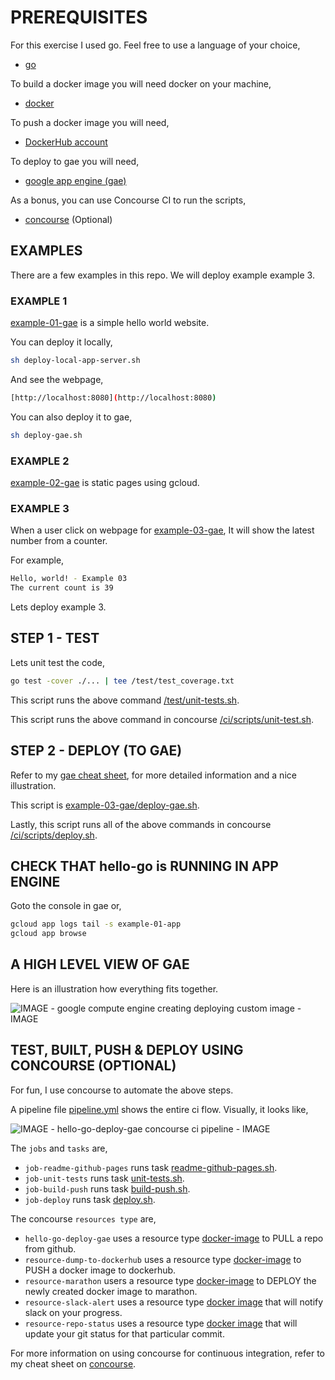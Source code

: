 
# PREREQUISITES

For this exercise I used go.  Feel free to use a language of your choice,

* [go](https://github.com/JeffDeCola/my-cheat-sheets/tree/master/software/development/languages/go-cheat-sheet)

To build a docker image you will need docker on your machine,

* [docker](https://github.com/JeffDeCola/my-cheat-sheets/tree/master/software/operations-tools/orchestration/builds-deployment-containers/docker-cheat-sheet)

To push a docker image you will need,

* [DockerHub account](https://hub.docker.com/)

To deploy to gae you will need,

* [google app engine (gae)](https://github.com/JeffDeCola/my-cheat-sheets/tree/master/software/platform-as-a-service/cloud-services-app/google-cloud-platform-cheat-sheet/google-app-engine.md)

As a bonus, you can use Concourse CI to run the scripts,

* [concourse](https://github.com/JeffDeCola/my-cheat-sheets/tree/master/software/operations-tools/continuous-integration-continuous-deployment/concourse-cheat-sheet)
  (Optional)

## EXAMPLES

There are a few examples in this repo.  We will deploy example example 3.

### EXAMPLE 1

[example-01-gae](https://github.com/JeffDeCola/hello-go-deploy-gae/tree/master/example-01-gae)
is a simple hello world website.

You can deploy it locally,

```bash
sh deploy-local-app-server.sh
```

And see the webpage,

```bash
[http://localhost:8080](http://localhost:8080)
```

You can also deploy it to gae,

```bash
sh deploy-gae.sh
```

### EXAMPLE 2

[example-02-gae](https://github.com/JeffDeCola/hello-go-deploy-gae/tree/master/example-02-gae)
is static pages using gcloud.

### EXAMPLE 3

When a user click on webpage for [example-03-gae](https://github.com/JeffDeCola/hello-go-deploy-gae/tree/master/example-03-gae),
It will show the latest number from a counter.

For example,

```bash
Hello, world! - Example 03
The current count is 39
```

Lets deploy example 3.

## STEP 1 - TEST

Lets unit test the code,

```bash
go test -cover ./... | tee /test/test_coverage.txt
```

This script runs the above command
[/test/unit-tests.sh](https://github.com/JeffDeCola/hello-go-deploy-gae/tree/master/test/unit-tests.sh).

This script runs the above command in concourse
[/ci/scripts/unit-test.sh](https://github.com/JeffDeCola/hello-go-deploy-gae/tree/master/ci/scripts/unit-tests.sh).

## STEP 2 - DEPLOY (TO GAE)

Refer to my
[gae cheat sheet](https://github.com/JeffDeCola/my-cheat-sheets/blob/master/software/infrastructure-as-a-service/cloud-services-compute/google-cloud-platform-cheat-sheet/google-app-engine.md),
for more detailed information and a nice illustration.

This script is
[example-03-gae/deploy-gae.sh](https://github.com/JeffDeCola/hello-go-deploy-gae/tree/master/gae-deploy/example-03-gae/deploy-gae.sh).

Lastly, this script runs all of the above commands in concourse
[/ci/scripts/deploy.sh](https://github.com/JeffDeCola/hello-go-deploy-gae/tree/master/ci/scripts/deploy.sh).

## CHECK THAT hello-go is RUNNING IN APP ENGINE

Goto the console in gae or,

```bash
gcloud app logs tail -s example-01-app
gcloud app browse
```

## A HIGH LEVEL VIEW OF GAE

Here is an illustration how everything fits together.

![IMAGE -  google compute engine creating deploying custom image - IMAGE](https://github.com/JeffDeCola/my-cheat-sheets/blob/master/docs/pics/gae-app-service-view.jpg)

## TEST, BUILT, PUSH & DEPLOY USING CONCOURSE (OPTIONAL)

For fun, I use concourse to automate the above steps.

A pipeline file [pipeline.yml](https://github.com/JeffDeCola/hello-go-deploy-gae/tree/master/ci/pipeline.yml)
shows the entire ci flow. Visually, it looks like,

![IMAGE - hello-go-deploy-gae concourse ci pipeline - IMAGE](pics/hello-go-deploy-gae-pipeline.jpg)

The `jobs` and `tasks` are,

* `job-readme-github-pages` runs task
  [readme-github-pages.sh](https://github.com/JeffDeCola/hello-go-deploy-gae/tree/master/ci/scripts/readme-github-pages.sh).
* `job-unit-tests` runs task
  [unit-tests.sh](https://github.com/JeffDeCola/hello-go-deploy-gae/tree/master/ci/scripts/unit-tests.sh).
* `job-build-push` runs task
  [build-push.sh](https://github.com/JeffDeCola/hello-go-deploy-gae/tree/master/ci/scripts/build-push.sh).
* `job-deploy` runs task
  [deploy.sh](https://github.com/JeffDeCola/hello-go-deploy-gae/tree/master/ci/scripts/deploy.sh).

The concourse `resources type` are,

* `hello-go-deploy-gae` uses a resource type
  [docker-image](https://hub.docker.com/r/concourse/git-resource/)
  to PULL a repo from github.
* `resource-dump-to-dockerhub` uses a resource type
  [docker-image](https://hub.docker.com/r/concourse/docker-image-resource/)
  to PUSH a docker image to dockerhub.
* `resource-marathon` users a resource type
  [docker-image](https://hub.docker.com/r/ckaznocha/marathon-resource)
  to DEPLOY the newly created docker image to marathon.
* `resource-slack-alert` uses a resource type
  [docker image](https://hub.docker.com/r/cfcommunity/slack-notification-resource)
  that will notify slack on your progress.
* `resource-repo-status` uses a resource type
  [docker image](https://hub.docker.com/r/dpb587/github-status-resource)
  that will update your git status for that particular commit.

For more information on using concourse for continuous integration,
refer to my cheat sheet on [concourse](https://github.com/JeffDeCola/my-cheat-sheets/tree/master/software/operations-tools/continuous-integration-continuous-deployment/concourse-cheat-sheet).
